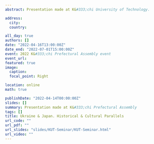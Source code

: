 ```yaml
---
abstract: Presentation made at K&#333;chi University of Technology.

address:
  city:
  country:

all_day: true
authors: []
date: "2022-04-16T13:00:00Z"
date_end: "2022-07-01T15:00:00Z"
event: 2022 K&#333;chi Prefectural Assembly event
event_url:
featured: true
image:
  caption:
  focal_point: Right

location: online
math: true

publishDate: "2022-04-14T00:00:00Z"
slides: []
summary: Presentation made at K&#333;chi Prefectural Assembly
tags: []
title: Ukraine & Japan. Historical & Cultural Parallels
url_code: ""
url_pdf: ""
url_slides: "slides/KUT-Seminar/KUT-Seminar.html"
url_video: ""
---
```


